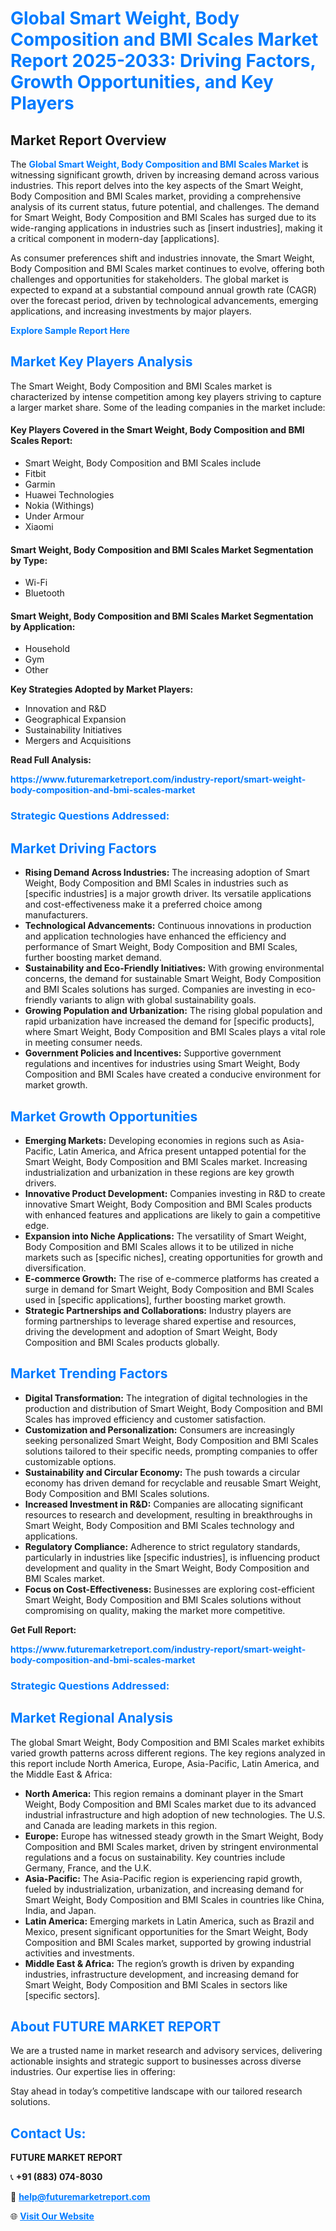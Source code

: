 <h1 style="color: #007BFF;">Global Smart Weight, Body Composition and BMI Scales Market Report 2025-2033: Driving Factors, Growth Opportunities, and Key Players</h1>

<section id="overview">
<h2>Market Report Overview</h2>
<p>The <a href="https://www.futuremarketreport.com/industry-report/smart-weight-body-composition-and-bmi-scales-market" style="color: #007BFF; text-decoration: none;"><strong>Global Smart Weight, Body Composition and BMI Scales Market</strong></a> is witnessing significant growth, driven by increasing demand across various industries. This report delves into the key aspects of the Smart Weight, Body Composition and BMI Scales market, providing a comprehensive analysis of its current status, future potential, and challenges. The demand for Smart Weight, Body Composition and BMI Scales has surged due to its wide-ranging applications in industries such as [insert industries], making it a critical component in modern-day [applications].</p>
<p>As consumer preferences shift and industries innovate, the Smart Weight, Body Composition and BMI Scales market continues to evolve, offering both challenges and opportunities for stakeholders. The global market is expected to expand at a substantial compound annual growth rate (CAGR) over the forecast period, driven by technological advancements, emerging applications, and increasing investments by major players.</p>
</section>

<section id="overview">
<p><a href="https://www.futuremarketreport.com/request-sample/reportId=97672" style="color: #007BFF; text-decoration: none;"><strong>Explore Sample Report Here</strong></a></p>
</section>

<section id="key-players">
<h2 style="color: #007BFF;">Market Key Players Analysis</h2>
<p>The Smart Weight, Body Composition and BMI Scales market is characterized by intense competition among key players striving to capture a larger market share. Some of the leading companies in the market include:</p>
<h4>Key Players Covered in the Smart Weight, Body Composition and BMI Scales Report:</h4>
<ul><li>Smart Weight, Body Composition and BMI Scales include</li><li>Fitbit</li><li>Garmin</li><li>Huawei Technologies</li><li>Nokia (Withings)</li><li>Under Armour</li><li>Xiaomi</li></ul>
<h4>Smart Weight, Body Composition and BMI Scales Market Segmentation by Type:</h4>
<ul><li>Wi-Fi</li><li>Bluetooth</li></ul>

<h4>Smart Weight, Body Composition and BMI Scales Market Segmentation by Application:</h4>
<ul><li>Household</li><li>Gym</li><li>Other</li></ul>
<p><strong>Key Strategies Adopted by Market Players:</strong></p>
<ul>
<li>Innovation and R&D</li>
<li>Geographical Expansion</li>
<li>Sustainability Initiatives</li>
<li>Mergers and Acquisitions</li>
</ul>
</section>

<section>
<p><strong>Read Full Analysis: </strong></p><a href="https://www.futuremarketreport.com/industry-report/smart-weight-body-composition-and-bmi-scales-market" style="color: #007BFF; text-decoration: none;"><strong>https://www.futuremarketreport.com/industry-report/smart-weight-body-composition-and-bmi-scales-market</strong></a>
<h3 style="color: #007BFF;">Strategic Questions Addressed:</h3>
</section>

<section id="driving-factors">
<h2 style="color: #007BFF;">Market Driving Factors</h2>
<ul>
<li><strong>Rising Demand Across Industries:</strong> The increasing adoption of Smart Weight, Body Composition and BMI Scales in industries such as [specific industries] is a major growth driver. Its versatile applications and cost-effectiveness make it a preferred choice among manufacturers.</li>
<li><strong>Technological Advancements:</strong> Continuous innovations in production and application technologies have enhanced the efficiency and performance of Smart Weight, Body Composition and BMI Scales, further boosting market demand.</li>
<li><strong>Sustainability and Eco-Friendly Initiatives:</strong> With growing environmental concerns, the demand for sustainable Smart Weight, Body Composition and BMI Scales solutions has surged. Companies are investing in eco-friendly variants to align with global sustainability goals.</li>
<li><strong>Growing Population and Urbanization:</strong> The rising global population and rapid urbanization have increased the demand for [specific products], where Smart Weight, Body Composition and BMI Scales plays a vital role in meeting consumer needs.</li>
<li><strong>Government Policies and Incentives:</strong> Supportive government regulations and incentives for industries using Smart Weight, Body Composition and BMI Scales have created a conducive environment for market growth.</li>
</ul>
</section>

<section id="growth-opportunities">
<h2 style="color: #007BFF;">Market Growth Opportunities</h2>
<ul>
<li><strong>Emerging Markets:</strong> Developing economies in regions such as Asia-Pacific, Latin America, and Africa present untapped potential for the Smart Weight, Body Composition and BMI Scales market. Increasing industrialization and urbanization in these regions are key growth drivers.</li>
<li><strong>Innovative Product Development:</strong> Companies investing in R&D to create innovative Smart Weight, Body Composition and BMI Scales products with enhanced features and applications are likely to gain a competitive edge.</li>
<li><strong>Expansion into Niche Applications:</strong> The versatility of Smart Weight, Body Composition and BMI Scales allows it to be utilized in niche markets such as [specific niches], creating opportunities for growth and diversification.</li>
<li><strong>E-commerce Growth:</strong> The rise of e-commerce platforms has created a surge in demand for Smart Weight, Body Composition and BMI Scales used in [specific applications], further boosting market growth.</li>
<li><strong>Strategic Partnerships and Collaborations:</strong> Industry players are forming partnerships to leverage shared expertise and resources, driving the development and adoption of Smart Weight, Body Composition and BMI Scales products globally.</li>
</ul>
</section>

<section id="trending-factors">
<h2 style="color: #007BFF;">Market Trending Factors</h2>
<ul>
<li><strong>Digital Transformation:</strong> The integration of digital technologies in the production and distribution of Smart Weight, Body Composition and BMI Scales has improved efficiency and customer satisfaction.</li>
<li><strong>Customization and Personalization:</strong> Consumers are increasingly seeking personalized Smart Weight, Body Composition and BMI Scales solutions tailored to their specific needs, prompting companies to offer customizable options.</li>
<li><strong>Sustainability and Circular Economy:</strong> The push towards a circular economy has driven demand for recyclable and reusable Smart Weight, Body Composition and BMI Scales solutions.</li>
<li><strong>Increased Investment in R&D:</strong> Companies are allocating significant resources to research and development, resulting in breakthroughs in Smart Weight, Body Composition and BMI Scales technology and applications.</li>
<li><strong>Regulatory Compliance:</strong> Adherence to strict regulatory standards, particularly in industries like [specific industries], is influencing product development and quality in the Smart Weight, Body Composition and BMI Scales market.</li>
<li><strong>Focus on Cost-Effectiveness:</strong> Businesses are exploring cost-efficient Smart Weight, Body Composition and BMI Scales solutions without compromising on quality, making the market more competitive.</li>
</ul>
</section>

<section>
<p><strong>Get Full Report: </strong></p><a href="https://www.futuremarketreport.com/industry-report/smart-weight-body-composition-and-bmi-scales-market" style="color: #007BFF; text-decoration: none;"><strong>https://www.futuremarketreport.com/industry-report/smart-weight-body-composition-and-bmi-scales-market</strong></a>
<h3 style="color: #007BFF;">Strategic Questions Addressed:</h3>
</section>


<section id="regional-analysis">
<h2 style="color: #007BFF;">Market Regional Analysis</h2>
<p>The global Smart Weight, Body Composition and BMI Scales market exhibits varied growth patterns across different regions. The key regions analyzed in this report include North America, Europe, Asia-Pacific, Latin America, and the Middle East & Africa:</p>
<ul>
<li><strong>North America:</strong> This region remains a dominant player in the Smart Weight, Body Composition and BMI Scales market due to its advanced industrial infrastructure and high adoption of new technologies. The U.S. and Canada are leading markets in this region.</li>
<li><strong>Europe:</strong> Europe has witnessed steady growth in the Smart Weight, Body Composition and BMI Scales market, driven by stringent environmental regulations and a focus on sustainability. Key countries include Germany, France, and the U.K.</li>
<li><strong>Asia-Pacific:</strong> The Asia-Pacific region is experiencing rapid growth, fueled by industrialization, urbanization, and increasing demand for Smart Weight, Body Composition and BMI Scales in countries like China, India, and Japan.</li>
<li><strong>Latin America:</strong> Emerging markets in Latin America, such as Brazil and Mexico, present significant opportunities for the Smart Weight, Body Composition and BMI Scales market, supported by growing industrial activities and investments.</li>
<li><strong>Middle East & Africa:</strong> The region’s growth is driven by expanding industries, infrastructure development, and increasing demand for Smart Weight, Body Composition and BMI Scales in sectors like [specific sectors].</li>
</ul>
</section>

<footer>
<h2 style="color: #007BFF;">About FUTURE MARKET REPORT</h2>
<p>We are a trusted name in market research and advisory services, delivering actionable insights and strategic support to businesses across diverse industries. Our expertise lies in offering:</p>

<p>Stay ahead in today’s competitive landscape with our tailored research solutions.</p>

<h2 style="color: #007BFF;">Contact Us:</h2>
<p><strong>FUTURE MARKET REPORT</strong></p>
<p>📞 <strong>+91 (883) 074-8030</strong></p>
<p>📧 <strong><a href="mailto:help@futuremarketreport.com" style="color: #007BFF;">help@futuremarketreport.com</a></strong></p>
<p>🌐 <strong><a href="https://www.futuremarketreport.com/" style="color: #007BFF;">Visit Our Website</a></strong></p>
</footer>